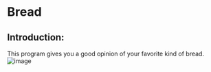 # Bread
Introduction:
---
This program gives you a good opinion of your favorite kind of bread.
![image](https://user-images.githubusercontent.com/96242109/146379920-edabfb5a-0821-4555-ae77-e97df66fe5a6.png)



